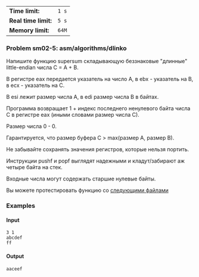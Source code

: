 |                      |       |
|----------------------|-------|
| **Time limit:**      | `1 s` |
| **Real time limit:** | `5 s` |
| **Memory limit:**    | `64M` |


### Problem sm02-5: asm/algorithms/dlinko

Напишите функцию supersum складывающую беззнаковые "длинные" little-endian числа C = A + B.

В регистре eax передается указатель на число A, в ebx - указатель на B, в ecx - указатель на С.

В esi лежит размер числа A, в edi размер числа B в байтах.

Программа возвращает 1 + индекс последнего ненулевого байта числа C в регистре eax (иными словами
размер числа C).

Размер числа 0 - 0.

Гарантируется, что размер буфера C > max(размер A, размер B).

Не забывайте сохранять значения регистров, которые нельзя портить.

Инструкции pushf и popf выглядят надежными и кладут/забирают аж четыре байта на стек.

Входные числа могут содержать старшие нулевые байты.

Вы можете протестировать функцию со [следующими
файлами](https://gist.github.com/ObjatieGroba/cf373ad19998e8f04701997355d5f396)

### Examples

#### Input

    
    
    3 1
    abcdef
    ff

#### Output

    
    
    aaceef

